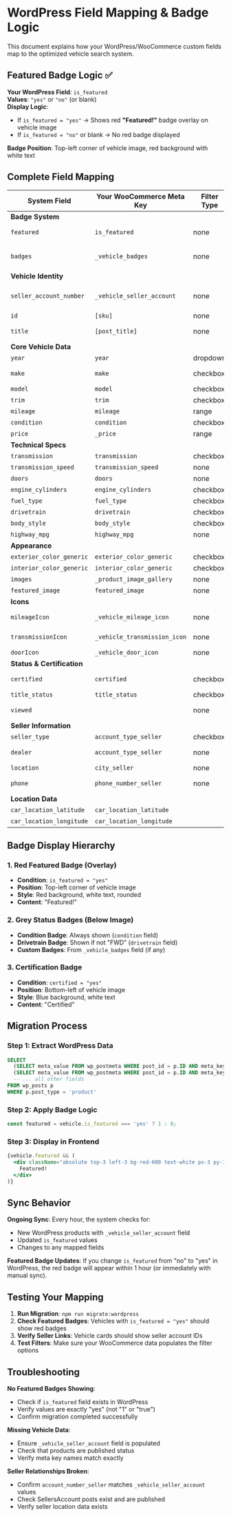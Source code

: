 # WordPress Field Mapping & Badge Logic

This document explains how your WordPress/WooCommerce custom fields map to the optimized vehicle search system.

## Featured Badge Logic ✅

**Your WordPress Field**: `is_featured`  
**Values**: `"yes"` or `"no"` (or blank)  
**Display Logic**: 
- If `is_featured = "yes"` → Shows red **"Featured!"** badge overlay on vehicle image
- If `is_featured = "no"` or blank → No red badge displayed

**Badge Position**: Top-left corner of vehicle image, red background with white text

## Complete Field Mapping

| System Field | Your WooCommerce Meta Key | Filter Type | Example | Description |
|--------------|---------------------------|-------------|---------|-------------|
| **Badge System** |
| `featured` | `is_featured` | none | "yes"/"no" | Red "Featured!" badge display |
| `badges` | `_vehicle_badges` | none | Array | Grey badges (condition, drivetrain) |
| **Vehicle Identity** |
| `seller_account_number` | `_vehicle_seller_account` | none | "ACCT1234" | Links vehicle to seller (**HIDDEN FROM USERS**) |
| `id` | `[sku]` | none | "VEH001" | Product SKU |
| `title` | `[post_title]` | none | "2023 BMW X5" | Vehicle title |
| **Core Vehicle Data** |
| `year` | `year` | dropdown | "2023" | Model year |
| `make` | `make` | checkbox | "BMW" | Vehicle manufacturer |
| `model` | `model` | checkbox | "X5" | Vehicle model |
| `trim` | `trim` | checkbox | "xDrive40i" | Trim level |
| `mileage` | `mileage` | range | "25000" | Odometer reading |
| `condition` | `condition` | checkbox | "Used" | New/Used/Certified |
| `price` | `_price` | range | "45000" | Sale price |
| **Technical Specs** |
| `transmission` | `transmission` | checkbox | "Automatic" | Transmission type |
| `transmission_speed` | `transmission_speed` | none | "8-Speed" | Speed count |
| `doors` | `doors` | none | "4 doors" | Door count |
| `engine_cylinders` | `engine_cylinders` | checkbox | "6" | Engine size |
| `fuel_type` | `fuel_type` | checkbox | "Gasoline" | Fuel type |
| `drivetrain` | `drivetrain` | checkbox | "AWD" | Drive system |
| `body_style` | `body_style` | checkbox | "SUV" | Body type |
| `highway_mpg` | `highway_mpg` | none | "28" | Highway efficiency |
| **Appearance** |
| `exterior_color_generic` | `exterior_color_generic` | checkbox | "Black" | Exterior color |
| `interior_color_generic` | `interior_color_generic` | checkbox | "Leather" | Interior color |
| `images` | `_product_image_gallery` | none | Image IDs | Vehicle photos |
| `featured_image` | `featured_image` | none | Image URL | Main photo |
| **Icons** |
| `mileageIcon` | `_vehicle_mileage_icon` | none | URL | Custom mileage icon |
| `transmissionIcon` | `_vehicle_transmission_icon` | none | URL | Custom transmission icon |
| `doorIcon` | `_vehicle_door_icon` | none | URL | Custom door icon |
| **Status & Certification** |
| `certified` | `certified` | checkbox | "yes"/"no" | Certified pre-owned |
| `title_status` | `title_status` | checkbox | "Clean" | Title condition |
| `viewed` | | none | Auto-generated | User viewing history |
| **Seller Information** |
| `seller_type` | `account_type_seller` | checkbox | "Dealer" | Dealer/Private |
| `dealer` | `account_type_seller` | none | "Smith Motors" | Dealer name |
| `location` | `city_seller` | none | "Seattle, WA" | Seller location |
| `phone` | `phone_number_seller` | none | "(555) 123-4567" | Contact phone |
| **Location Data** |
| `car_location_latitude` | `car_location_latitude` | | "47.6062" | Seller latitude |
| `car_location_longitude` | `car_location_longitude` | | "-122.3321" | Seller longitude |

## Badge Display Hierarchy

### 1. Red Featured Badge (Overlay)
- **Condition**: `is_featured = "yes"`
- **Position**: Top-left corner of vehicle image
- **Style**: Red background, white text, rounded
- **Content**: "Featured!"

### 2. Grey Status Badges (Below Image)
- **Condition Badge**: Always shown (`condition` field)
- **Drivetrain Badge**: Shown if not "FWD" (`drivetrain` field)
- **Custom Badges**: From `_vehicle_badges` field (if any)

### 3. Certification Badge
- **Condition**: `certified = "yes"`
- **Position**: Bottom-left of vehicle image
- **Style**: Blue background, white text
- **Content**: "Certified"

## Migration Process

### Step 1: Extract WordPress Data
```sql
SELECT 
  (SELECT meta_value FROM wp_postmeta WHERE post_id = p.ID AND meta_key = 'is_featured') as is_featured,
  (SELECT meta_value FROM wp_postmeta WHERE post_id = p.ID AND meta_key = '_vehicle_seller_account') as seller_account_number,
  -- ... all other fields
FROM wp_posts p
WHERE p.post_type = 'product'
```

### Step 2: Apply Badge Logic
```javascript
const featured = vehicle.is_featured === 'yes' ? 1 : 0;
```

### Step 3: Display in Frontend
```jsx
{vehicle.featured && (
  <div className="absolute top-3 left-3 bg-red-600 text-white px-3 py-1.5 rounded-full">
    Featured!
  </div>
)}
```

## Sync Behavior

**Ongoing Sync**: Every hour, the system checks for:
- New WordPress products with `_vehicle_seller_account` field
- Updated `is_featured` values
- Changes to any mapped fields

**Featured Badge Updates**: If you change `is_featured` from "no" to "yes" in WordPress, the red badge will appear within 1 hour (or immediately with manual sync).

## Testing Your Mapping

1. **Run Migration**: `npm run migrate:wordpress`
2. **Check Featured Badges**: Vehicles with `is_featured = "yes"` should show red badges
3. **Verify Seller Links**: Vehicle cards should show seller account IDs
4. **Test Filters**: Make sure your WooCommerce data populates the filter options

## Troubleshooting

**No Featured Badges Showing**:
- Check if `is_featured` field exists in WordPress
- Verify values are exactly "yes" (not "1" or "true")
- Confirm migration completed successfully

**Missing Vehicle Data**:
- Ensure `_vehicle_seller_account` field is populated
- Check that products are published status
- Verify meta key names match exactly

**Seller Relationships Broken**:
- Confirm `account_number_seller` matches `_vehicle_seller_account` values
- Check SellersAccount posts exist and are published
- Verify seller location data exists
